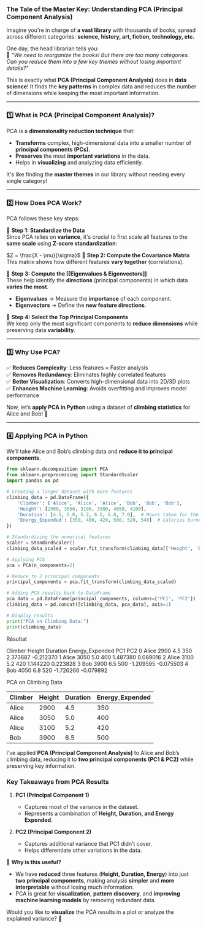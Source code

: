 ### **The Tale of the Master Key: Understanding PCA (Principal Component Analysis)**

Imagine you're in charge of **a vast library** with thousands of books, spread across different categories: **science, history, art, fiction, technology, etc.**

One day, the head librarian tells you:  
📢 _"We need to reorganize the books! But there are too many categories. Can you reduce them into a few key themes without losing important details?"_

This is exactly what **PCA (Principal Component Analysis)** does in **data science**! It finds the **key patterns** in complex data and reduces the number of dimensions while keeping the most important information.

---

### **1️⃣ What is PCA (Principal Component Analysis)?**

PCA is a **dimensionality reduction technique** that:

- **Transforms** complex, high-dimensional data into a smaller number of **principal components (PCs)**.
- **Preserves** the most **important variations** in the data.
- Helps in **visualizing** and analyzing data efficiently.

It's like finding the **master themes** in our library without needing every single category!

---

### **2️⃣ How Does PCA Work?**

PCA follows these key steps:

🔹 **Step 1: Standardize the Data**  
Since PCA relies on **variance**, it's crucial to first scale all features to the **same scale** using **Z-score standardization**:

$Z = \frac{X - \mu}{\sigma}$
🔹 **Step 2: Compute the Covariance Matrix**  
This matrix shows how different features **vary together** (correlations).

🔹 **Step 3: Compute the [[Eigenvalues & Eigenvectors]]**  
These help identify the **directions** (principal components) in which data **varies the most**.

- **Eigenvalues** → Measure the **importance** of each component.
- **Eigenvectors** → Define the **new feature directions**.

🔹 **Step 4: Select the Top Principal Components**  
We keep only the most significant components to **reduce dimensions** while preserving data **variability**.

---

### **3️⃣ Why Use PCA?**

✅ **Reduces Complexity**: Less features = Faster analysis  
✅ **Removes Redundancy**: Eliminates highly correlated features  
✅ **Better Visualization**: Converts high-dimensional data into 2D/3D plots  
✅ **Enhances Machine Learning**: Avoids overfitting and improves model performance

Now, let’s **apply PCA in Python** using a dataset of **climbing statistics** for Alice and Bob! 🚀

---

### **4️⃣ Applying PCA in Python**

We’ll take Alice and Bob’s climbing data and **reduce it to principal components**.

```python
from sklearn.decomposition import PCA
from sklearn.preprocessing import StandardScaler
import pandas as pd

# Creating a larger dataset with more features
climbing_data = pd.DataFrame({
    'Climber': ['Alice', 'Alice', 'Alice', 'Bob', 'Bob', 'Bob'],
    'Height': [2900, 3050, 3100, 3900, 4050, 4100],
    'Duration': [4.5, 5.0, 5.2, 6.5, 6.8, 7.0],  # Hours taken for the climb
    'Energy_Expended': [350, 400, 420, 500, 520, 540]  # Calories burned
})

# Standardizing the numerical features
scaler = StandardScaler()
climbing_data_scaled = scaler.fit_transform(climbing_data[['Height', 'Duration', 'Energy_Expended']])

# Applying PCA
pca = PCA(n_components=2)

# Reduce to 2 principal components
principal_components = pca.fit_transform(climbing_data_scaled)

# Adding PCA results back to DataFrame
pca_data = pd.DataFrame(principal_components, columns=['PC1', 'PC2'])
climbing_data = pd.concat([climbing_data, pca_data], axis=1)

# Display results
print("PCA on Climbing Data:")
print(climbing_data)

```


Résultat

  Climber  Height  Duration  Energy_Expended       PC1       PC2
0   Alice    2900       4.5              350  2.373687 -0.212370
1   Alice    3050       5.0              400  1.487380  0.089016
2   Alice    3100       5.2              420  1.144220  0.223828
3     Bob    3900       6.5              500 -1.209595 -0.075503
4     Bob    4050       6.8              520 -1.726266 -0.079892

PCA on Climbing Data

|Climber|Height|Duration|Energy_Expended|
|---|---|---|---|
|Alice|2900|4.5|350|
|Alice|3050|5.0|400|
|Alice|3100|5.2|420|
|Bob|3900|6.5|500|

I've applied **PCA (Principal Component Analysis)** to Alice and Bob’s climbing data, reducing it to **two principal components (PC1 & PC2)** while preserving key information.

### **Key Takeaways from PCA Results**

1. **PC1 (Principal Component 1)**
    
    - Captures most of the variance in the dataset.
    - Represents a combination of **Height, Duration, and Energy Expended**.
2. **PC2 (Principal Component 2)**
    
    - Captures additional variance that PC1 didn’t cover.
    - Helps differentiate other variations in the data.

📌 **Why is this useful?**

- We have **reduced** three features (**Height, Duration, Energy**) into just **two principal components**, making analysis **simpler** and **more interpretable** without losing much information.
- PCA is great for **visualization**, **pattern discovery**, and **improving machine learning models** by removing redundant data.

Would you like to **visualize** the PCA results in a plot or analyze the explained variance? 🚀 ​